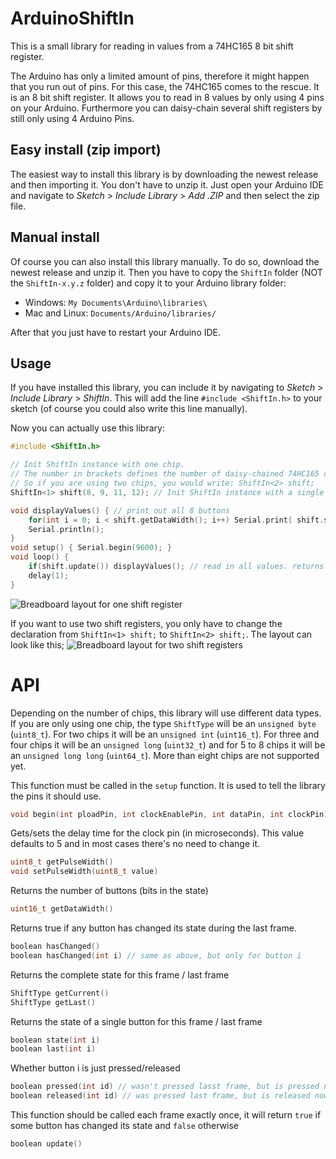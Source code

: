 # ArduinoShiftIn
This is a small library for reading in values from a 74HC165 8 bit shift register.

The Arduino has only a limited amount of pins, therefore it might happen that you run out of pins.
For this case, the 74HC165 comes to the rescue. It is an 8 bit shift register. It allows you to read in 8 values by only using 4 pins on your Arduino. Furthermore you can daisy-chain several shift registers by still only using 4 Arduino Pins.

## Easy install (zip import)
The easiest way to install this library is by downloading the newest release and then importing it.
You don't have to unzip it. Just open your Arduino IDE and navigate to *Sketch* > *Include Library* > *Add .ZIP* and then select the zip file.

## Manual install
Of course you can also install this library manually. To do so, download the newest release and unzip it. Then you have to copy the `ShiftIn` folder (NOT the `ShiftIn-x.y.z` folder) and copy it to your Arduino library folder:
* Windows: `My Documents\Arduino\libraries\`
* Mac and Linux: `Documents/Arduino/libraries/`

After that you just have to restart your Arduino IDE.

## Usage
If you have installed this library, you can include it by navigating to *Sketch* > *Include Library* > *ShiftIn*. This will add the line `#include <ShiftIn.h>` to your sketch (of course you could also write this line manually).

Now you can actually use this library:
``` c++
#include <ShiftIn.h>

// Init ShiftIn instance with one chip.
// The number in brackets defines the number of daisy-chained 74HC165 chips
// So if you are using two chips, you would write: ShiftIn<2> shift;
ShiftIn<1> shift(8, 9, 11, 12); // Init ShiftIn instance with a single chip

void displayValues() { // print out all 8 buttons
    for(int i = 0; i < shift.getDataWidth(); i++) Serial.print( shift.state(i) ); // get state of button i
    Serial.println();
}
void setup() { Serial.begin(9600); }
void loop() {
    if(shift.update()) displayValues(); // read in all values. returns true if any button has changed
    delay(1);
}
```
![Breadboard layout for one shift register](ShiftIn/examples/SingleShiftRegister/Layout1.png)

If you want to use two shift registers, you only have to change the declaration from `ShiftIn<1> shift;` to `ShiftIn<2> shift;`. The layout can look like this;
![Breadboard layout for two shift registers](ShiftIn/examples/TwoShiftRegisters/Layout2.png)

# API
Depending on the number of chips, this library will use different data types.
If you are only using one chip, the type `ShiftType` will be an `unsigned byte` (`uint8_t`). For two chips it will be an `unsigned int` (`uint16_t`). For three and four chips it will be an `unsigned long` (`uint32_t`) and for 5 to 8 chips it will be an `unsigned long long` (`uint64_t`). More than eight chips are not supported yet.

This function must be called in the `setup` function. It is used to tell the library the pins it should use.
``` c++
void begin(int ploadPin, int clockEnablePin, int dataPin, int clockPin)
```

Gets/sets the delay time for the clock pin (in microseconds). This value defaults to 5 and in most cases there's no need to change it.
``` c++
uint8_t getPulseWidth()
void setPulseWidth(uint8_t value)
```

Returns the number of buttons (bits in the state)
``` c++
uint16_t getDataWidth()
```

Returns true if any button has changed its state during the last frame.
``` c++
boolean hasChanged()
boolean hasChanged(int i) // same as above, but only for button i
```

Returns the complete state for this frame / last frame
``` c++
ShiftType getCurrent()
ShiftType getLast()
```

Returns the state of a single button for this frame / last frame
``` c++
boolean state(int i)
boolean last(int i)
```

Whether button i is just pressed/released
``` c++
boolean pressed(int id) // wasn't pressed lasst frame, but is pressed now
boolean released(int id) // was pressed last frame, but is released now
```

This function should be called each frame exactly once, it will return `true` if some button has changed its state and `false` otherwise
``` c++
boolean update()
```